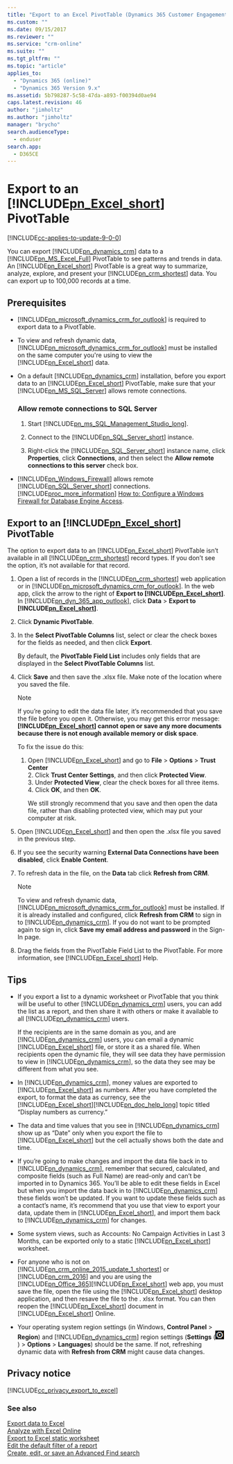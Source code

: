 ```yaml
---
title: "Export to an Excel PivotTable (Dynamics 365 Customer Engagement) | MicrosoftDocs"
ms.custom: ""
ms.date: 09/15/2017
ms.reviewer: ""
ms.service: "crm-online"
ms.suite: ""
ms.tgt_pltfrm: ""
ms.topic: "article"
applies_to: 
  - "Dynamics 365 (online)"
  - "Dynamics 365 Version 9.x"
ms.assetid: 5b798287-5c58-47da-a893-f00394d0ae94
caps.latest.revision: 46
author: "jimholtz"
ms.author: "jimholtz"
manager: "brycho"
search.audienceType: 
  - enduser
search.app: 
  - D365CE
---
```

# Export to an [!INCLUDE[pn_Excel_short](../includes/pn-excel-short.md)] PivotTable

[!INCLUDE[cc-applies-to-update-9-0-0](../includes/cc_applies_to_update_9_0_0.md)]

You can export [!INCLUDE[pn_dynamics_crm](../includes/pn-dynamics-crm.md)] data to a [!INCLUDE[pn_MS_Excel_Full](../includes/pn-ms-excel-full.md)] PivotTable to see patterns and trends in data. An [!INCLUDE[pn_Excel_short](../includes/pn-excel-short.md)] PivotTable is a great way to summarize, analyze, explore, and present your [!INCLUDE[pn_crm_shortest](../includes/pn-crm-shortest.md)] data. You can export up to 100,000 records at a time.  
  
## Prerequisites  
  
- [!INCLUDE[pn_microsoft_dynamics_crm_for_outlook](../includes/pn-microsoft-dynamics-crm-for-outlook.md)] is required to export data to a PivotTable.  
  
- To view and refresh dynamic data, [!INCLUDE[pn_microsoft_dynamics_crm_for_outlook](../includes/pn-microsoft-dynamics-crm-for-outlook.md)] must be installed on the same computer you're using to view the [!INCLUDE[pn_Excel_short](../includes/pn-excel-short.md)] data.  
  
- On a default [!INCLUDE[pn_dynamics_crm](../includes/pn-dynamics-crm.md)] installation, before you export data to an [!INCLUDE[pn_Excel_short](../includes/pn-excel-short.md)] PivotTable, make sure that your [!INCLUDE[pn_MS_SQL_Server](../includes/pn-ms-sql-server.md)] allows remote connections.  
  
   ### Allow remote connections to SQL Server
  
  1. Start [!INCLUDE[pn_ms_SQL_Management_Studio_long](../includes/pn-ms-sql-management-studio-long.md)].  
  
  2. Connect to the [!INCLUDE[pn_SQL_Server_short](../includes/pn-sql-server-short.md)] instance.  
  
  3. Right-click the [!INCLUDE[pn_SQL_Server_short](../includes/pn-sql-server-short.md)] instance name, click **Properties**, click **Connections**, and then select the **Allow remote connections to this server** check box.  
  
- [!INCLUDE[pn_Windows_Firewall](../includes/pn-windows-firewall.md)] allows remote [!INCLUDE[pn_SQL_Server_short](../includes/pn-sql-server-short.md)] connections. [!INCLUDE[proc_more_information](../includes/proc-more-information.md)] [How to: Configure a Windows Firewall for Database Engine Access](https://msdn.microsoft.com/library/ms175043.aspx).  
  
## Export to an [!INCLUDE[pn_Excel_short](../includes/pn-excel-short.md)] PivotTable  
 The option to export data to an [!INCLUDE[pn_Excel_short](../includes/pn-excel-short.md)] PivotTable isn’t available in all [!INCLUDE[pn_crm_shortest](../includes/pn-crm-shortest.md)] record types. If you don’t see the option, it’s not available for that record.  
  
1. Open a list of records in the [!INCLUDE[pn_crm_shortest](../includes/pn-crm-shortest.md)] web application or in [!INCLUDE[pn_microsoft_dynamics_crm_for_outlook](../includes/pn-microsoft-dynamics-crm-for-outlook.md)]. In the web app, click the arrow to the right of **Export to [!INCLUDE[pn_Excel_short](../includes/pn-excel-short.md)]**. In [!INCLUDE[pn_dyn_365_app_outlook](../includes/pn-dyn-365-app-outlook.md)], click **Data** > **Export to [!INCLUDE[pn_Excel_short](../includes/pn-excel-short.md)]**.  
  
2. Click **Dynamic PivotTable**.  
  
3. In the **Select PivotTable Columns** list, select or clear the check boxes for the fields as needed, and then click **Export**.  
  
    By default, the **PivotTable Field List** includes only fields that are displayed in the **Select PivotTable Columns** list.  
  
4. Click **Save** and then save the .xlsx file. Make note of the location where you saved the file.  
  
   > [!NOTE]
   >  If you’re going to edit the data file later, it’s recommended that you save the file before you open it. Otherwise, you may get this error message: **[!INCLUDE[pn_Excel_short](../includes/pn-excel-short.md)] cannot open or save any more documents because there is not enough available memory or disk space**.  
   > 
   >  To fix the issue do this:  
   > 
   > 1. Open [!INCLUDE[pn_Excel_short](../includes/pn-excel-short.md)] and go to **File** > **Options** > **Trust Center**  
   >    2.  Click **Trust Center Settings**, and then click **Protected View**.  
   >    3.  Under **Protected View**, clear the check boxes for all three items.  
   >    4.  Click **OK**, and then **OK**.  
   > 
   >    We still strongly recommend that you save and then open the data file, rather than disabling protected view, which may put your computer at risk.  
  
5. Open [!INCLUDE[pn_Excel_short](../includes/pn-excel-short.md)] and then open the .xlsx file you saved in the previous step.  
  
6. If you see the security warning **External Data Connections have been disabled**, click **Enable Content**.  
  
7. To refresh data in the file, on the **Data** tab click **Refresh from CRM**.  
  
   > [!NOTE]
   >  To view and refresh dynamic data, [!INCLUDE[pn_microsoft_dynamics_crm_for_outlook](../includes/pn-microsoft-dynamics-crm-for-outlook.md)] must be installed. If it is already installed and configured, click **Refresh from CRM** to sign in to [!INCLUDE[pn_dynamics_crm](../includes/pn-dynamics-crm.md)].  If you do not want to be prompted again to sign in, click **Save my email address and password** in the Sign-In page.  
  
8. Drag the fields from the PivotTable Field List to the PivotTable. For more information, see [!INCLUDE[pn_Excel_short](../includes/pn-excel-short.md)] Help.  
  
## Tips  
  
- If you export a list to a dynamic worksheet or PivotTable that you think will be useful to other [!INCLUDE[pn_dynamics_crm](../includes/pn-dynamics-crm.md)] users, you can add the list as a report, and then share it with others or make it available to all [!INCLUDE[pn_dynamics_crm](../includes/pn-dynamics-crm.md)] users.  
  
   If the recipients are in the same domain as you, and are [!INCLUDE[pn_dynamics_crm](../includes/pn-dynamics-crm.md)] users, you can email a dynamic [!INCLUDE[pn_Excel_short](../includes/pn-excel-short.md)] file, or store it as a shared file. When recipients open the dynamic file, they will see data they have permission to view in [!INCLUDE[pn_dynamics_crm](../includes/pn-dynamics-crm.md)], so the data they see may be different from what you see.  
  
- In [!INCLUDE[pn_dynamics_crm](../includes/pn-dynamics-crm.md)], money values are exported to [!INCLUDE[pn_Excel_short](../includes/pn-excel-short.md)] as numbers. After you have completed the export, to format the data as currency, see the [!INCLUDE[pn_Excel_short](../includes/pn-excel-short.md)][!INCLUDE[pn_doc_help_long](../includes/pn-doc-help-long.md)] topic titled “Display numbers as currency.”  
  
- The data and time values that you see in [!INCLUDE[pn_dynamics_crm](../includes/pn-dynamics-crm.md)] show up as “Date” only when you export the file to [!INCLUDE[pn_Excel_short](../includes/pn-excel-short.md)] but the cell actually shows both the date and time.  
  
- If you’re going to make changes and import the data file back in to [!INCLUDE[pn_dynamics_crm](../includes/pn-dynamics-crm.md)], remember that secured, calculated, and composite fields (such as Full Name) are read-only and can’t be imported in to Dynamics 365. You’ll be able to edit these fields in Excel but when you import the data back in to [!INCLUDE[pn_dynamics_crm](../includes/pn-dynamics-crm.md)] these fields won’t be updated. If you want to update these fields such as a contact’s name, it’s recommend that you use that view to export your data, update them in [!INCLUDE[pn_Excel_short](../includes/pn-excel-short.md)], and import them back to [!INCLUDE[pn_dynamics_crm](../includes/pn-dynamics-crm.md)] for changes.  
  
- Some system views, such as Accounts: No Campaign Activities in Last 3 Months, can be exported only to a static [!INCLUDE[pn_Excel_short](../includes/pn-excel-short.md)] worksheet.  
  
- For anyone who is not on [!INCLUDE[pn_crm_online_2015_update_1_shortest](../includes/pn-crm-online-2015-update-1-shortest.md)] or [!INCLUDE[pn_crm_2016](../includes/pn-crm-2016.md)] and you are using the [!INCLUDE[pn_Office_365](../includes/pn-office-365.md)][!INCLUDE[pn_Excel_short](../includes/pn-excel-short.md)] web app, you must save the file, open the file using the [!INCLUDE[pn_Excel_short](../includes/pn-excel-short.md)] desktop application, and then resave the file to the . xlsx format. You can then reopen the [!INCLUDE[pn_Excel_short](../includes/pn-excel-short.md)] document in [!INCLUDE[pn_Excel_short](../includes/pn-excel-short.md)] Online.  
  
- Your operating system region settings (in Windows, **Control Panel** > **Region**) and [!INCLUDE[pn_dynamics_crm](../includes/pn-dynamics-crm.md)] region settings (**Settings** (![Settings button on the nav bar](media/settings-gear-icon.png "Settings button on the nav bar")) > **Options** > **Languages**) should be the same. If not, refreshing dynamic data with **Refresh from CRM** might cause data changes.  
  
## Privacy notice  
[!INCLUDE[cc_privacy_export_to_excel](../includes/cc-privacy-export-to-excel.md)]
  
### See also  
 [Export data to Excel](../basics/export-data-excel.md)   
 [Analyze with Excel Online](../basics/analyze-dynamics-365-data-excel-online.md)  
 [Export to Excel static worksheet](../basics/export-excel-dynamic-worksheet.md)  
 [Edit the default filter of a report](../basics/edit-default-filter-report.md)     
 [Create, edit, or save an Advanced Find search](../basics/save-advanced-find-search.md)  
